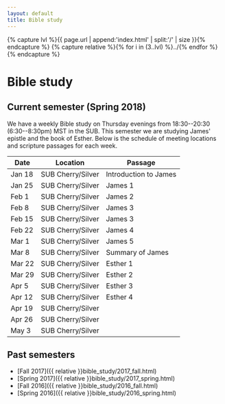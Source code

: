 ```yaml
---
layout: default
title: Bible study
---
```


{% capture lvl %}{{ page.url | append:'index.html' | split:'/' | size }}{% endcapture %}
{% capture relative %}{% for i in (3..lvl) %}../{% endfor %}{% endcapture %}

Bible study
===========

Current semester (Spring 2018)
------------------------------

We have a weekly Bible study on Thursday evenings from 18:30--20:30
(6:30--8:30pm) MST in the SUB. This semester we are studying James' epistle and
the book of Esther. Below is the schedule of meeting locations and scripture
passages for each week.

| Date   | Location                         | Passage                   |
| ------ | -------------------------------- | ------------------------- |
| Jan 18 | SUB Cherry/Silver                | Introduction to James     |
| Jan 25 | SUB Cherry/Silver                | James 1                   |
| Feb 1  | SUB Cherry/Silver                | James 2                   |
| Feb 8  | SUB Cherry/Silver                | James 3                   |
| Feb 15 | SUB Cherry/Silver                | James 3                   |
| Feb 22 | SUB Cherry/Silver                | James 4                   |
| Mar 1  | SUB Cherry/Silver                | James 5                   |
| Mar 8  | SUB Cherry/Silver                | Summary of James          |
| Mar 22 | SUB Cherry/Silver                | Esther 1                  |
| Mar 29 | SUB Cherry/Silver                | Esther 2                  |
| Apr 5  | SUB Cherry/Silver                | Esther 3                  |
| Apr 12 | SUB Cherry/Silver                | Esther 4                  |
| Apr 19 | SUB Cherry/Silver                |  |
| Apr 26 | SUB Cherry/Silver                |  |
| May 3  | SUB Cherry/Silver                |  |

Past semesters
--------------

* [Fall 2017]({{ relative }}bible_study/2017_fall.html)
* [Spring 2017]({{ relative }}bible_study/2017_spring.html)
* [Fall 2016]({{ relative }}bible_study/2016_fall.html)
* [Spring 2016]({{ relative }}bible_study/2016_spring.html)
